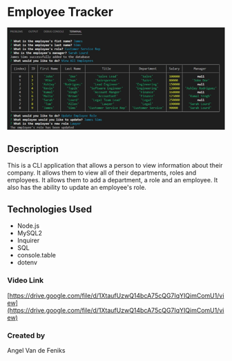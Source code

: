 # Employee Tracker
![](./assets/images/EmpTracker.jpg) 

## Description
This is a CLI application that allows a person to view information about their company. It allows them to view all of their departments, roles and employees. It  allows them to add a department, a role and an employee. It also has the ability to update an employee's role.

## Technologies Used
* Node.js
* MySQL2
* Inquirer
* SQL
* console.table
* dotenv

### Video Link
[https://drive.google.com/file/d/1XtaufUzwQ14bcA75cQG7IqYIQimComU1/view](https://drive.google.com/file/d/1XtaufUzwQ14bcA75cQG7IqYIQimComU1/view)

### Created by
Angel Van de Feniks
